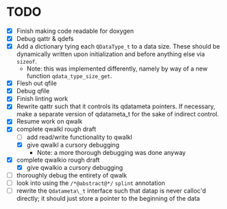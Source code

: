 # TODO

- [x] Finish making code readable for doxygen
- [x] Debug qattr & qdefs
- [x] Add a dictionary tying each `QDataType_t` to a data size. These should be dynamically written upon initialization and before anything else via `sizeof`.
  - Note: this was implemented differently, namely by way of a new function `qdata_type_size_get`.
- [x] Flesh out qfile
- [x] Debug qfile
- [x] Finish linting work
- [x] Rewrite qattr such that it controls its qdatameta pointers. If necessary, make a separate version of qdatameta\_t for the sake of indirect control.
- [x] Resume work on qwalk
- [x] complete qwalkl rough draft
  - [ ] add read/write functionality to qwalkl
  - [x] give qwalkl a cursory debugging
    - Note: a more thorough debugging was done anyway
- [x] complete qwalkio rough draft
  - [x] give qwalkio a cursory debugging
- [ ] thoroughly debug the entirety of qwalk
- [ ] look into using the `/*@abstract@*/` `splint` annotation
- [ ] rewrite the `Qdatameta\_t` interface such that datap is never calloc'd directly; it should just store a pointer to the beginning of the data
